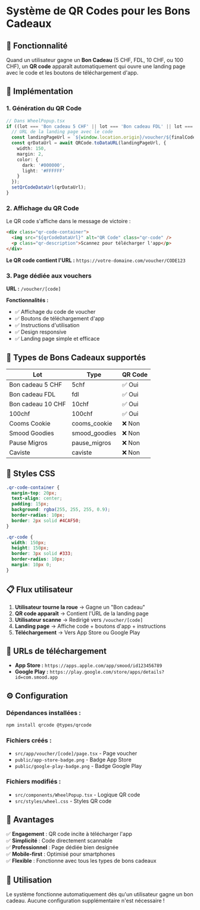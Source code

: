 # Système de QR Codes pour les Bons Cadeaux

## 🎯 **Fonctionnalité**

Quand un utilisateur gagne un **Bon Cadeau** (5 CHF, FDL, 10 CHF, ou 100 CHF), un **QR code** apparaît automatiquement qui ouvre une landing page avec le code et les boutons de téléchargement d'app.

## 🔧 **Implémentation**

### **1. Génération du QR Code**

```typescript
// Dans WheelPopup.tsx
if ((lot === 'Bon cadeau 5 CHF' || lot === 'Bon cadeau FDL' || lot === 'Bon cadeau 10 CHF' || lot === '100chf') && finalCode) {
  // URL de la landing page avec le code
  const landingPageUrl = `${window.location.origin}/voucher/${finalCode}`;
  const qrDataUrl = await QRCode.toDataURL(landingPageUrl, {
    width: 150,
    margin: 2,
    color: {
      dark: '#000000',
      light: '#FFFFFF'
    }
  });
  setQrCodeDataUrl(qrDataUrl);
}
```

### **2. Affichage du QR Code**

Le QR code s'affiche dans le message de victoire :

```html
<div class="qr-code-container">
  <img src="${qrCodeDataUrl}" alt="QR Code" class="qr-code" />
  <p class="qr-description">Scannez pour télécharger l'app</p>
</div>
```

**Le QR code contient l'URL :** `https://votre-domaine.com/voucher/CODE123`

### **3. Page dédiée aux vouchers**

**URL :** `/voucher/[code]`

**Fonctionnalités :**
- ✅ Affichage du code de voucher
- ✅ Boutons de téléchargement d'app
- ✅ Instructions d'utilisation
- ✅ Design responsive
- ✅ Landing page simple et efficace

## 📱 **Types de Bons Cadeaux supportés**

| Lot | Type | QR Code |
|-----|------|---------|
| Bon cadeau 5 CHF | 5chf | ✅ Oui |
| Bon cadeau FDL | fdl | ✅ Oui |
| Bon cadeau 10 CHF | 10chf | ✅ Oui |
| 100chf | 100chf | ✅ Oui |
| Cooms Cookie | cooms_cookie | ❌ Non |
| Smood Goodies | smood_goodies | ❌ Non |
| Pause Migros | pause_migros | ❌ Non |
| Caviste | caviste | ❌ Non |

## 🎨 **Styles CSS**

```css
.qr-code-container {
  margin-top: 20px;
  text-align: center;
  padding: 15px;
  background: rgba(255, 255, 255, 0.9);
  border-radius: 10px;
  border: 2px solid #4CAF50;
}

.qr-code {
  width: 150px;
  height: 150px;
  border: 3px solid #333;
  border-radius: 10px;
  margin: 10px 0;
}
```

## 📋 **Flux utilisateur**

1. **Utilisateur tourne la roue** → Gagne un "Bon cadeau"
2. **QR code apparaît** → Contient l'URL de la landing page
3. **Utilisateur scanne** → Redirigé vers `/voucher/[code]`
4. **Landing page** → Affiche code + boutons d'app + instructions
5. **Téléchargement** → Vers App Store ou Google Play

## 🔗 **URLs de téléchargement**

- **App Store :** `https://apps.apple.com/app/smood/id123456789`
- **Google Play :** `https://play.google.com/store/apps/details?id=com.smood.app`

## ⚙️ **Configuration**

### **Dépendances installées :**
```bash
npm install qrcode @types/qrcode
```

### **Fichiers créés :**
- `src/app/voucher/[code]/page.tsx` - Page voucher
- `public/app-store-badge.png` - Badge App Store
- `public/google-play-badge.png` - Badge Google Play

### **Fichiers modifiés :**
- `src/components/WheelPopup.tsx` - Logique QR code
- `src/styles/wheel.css` - Styles QR code

## 🎯 **Avantages**

✅ **Engagement** : QR code incite à télécharger l'app  
✅ **Simplicité** : Code directement scannable  
✅ **Professionnel** : Page dédiée bien designée  
✅ **Mobile-first** : Optimisé pour smartphones  
✅ **Flexible** : Fonctionne avec tous les types de bons cadeaux  

## 🚀 **Utilisation**

Le système fonctionne automatiquement dès qu'un utilisateur gagne un bon cadeau. Aucune configuration supplémentaire n'est nécessaire !
